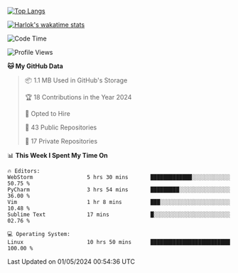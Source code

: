 [![Top Langs](https://github-readme-stats.vercel.app/api/top-langs/?username=remisiki&theme=dracula&layout=compact&hide=Jupyter%20Notebook,CSS,HTML&langs_count=10&exclude_repo=GMM-Demux-GUI)](https://github.com/anuraghazra/github-readme-stats)

[![Harlok's wakatime stats](https://github-readme-stats.vercel.app/api/wakatime?username=@remisiki&theme=dracula&layout=compact&langs_count=10&hide=other,html,css,text,json,markdown,jupyter)](https://github.com/anuraghazra/github-readme-stats)

<!--START_SECTION:waka-->
![Code Time](http://img.shields.io/badge/Code%20Time-813%20hrs%2058%20mins-blue)

![Profile Views](http://img.shields.io/badge/Profile%20Views-0-blue)

**🐱 My GitHub Data** 

> 📦 1.1 MB Used in GitHub's Storage 
 > 
> 🏆 18 Contributions in the Year 2024
 > 
> 💼 Opted to Hire
 > 
> 📜 43 Public Repositories 
 > 
> 🔑 17 Private Repositories 
 > 
📊 **This Week I Spent My Time On** 

```text
🔥 Editors: 
WebStorm                 5 hrs 30 mins       █████████████░░░░░░░░░░░░   50.75 % 
PyCharm                  3 hrs 54 mins       █████████░░░░░░░░░░░░░░░░   36.00 % 
Vim                      1 hr 8 mins         ███░░░░░░░░░░░░░░░░░░░░░░   10.48 % 
Sublime Text             17 mins             █░░░░░░░░░░░░░░░░░░░░░░░░   02.76 % 

💻 Operating System: 
Linux                    10 hrs 50 mins      █████████████████████████   100.00 % 
```


 Last Updated on 01/05/2024 00:54:36 UTC
<!--END_SECTION:waka-->
